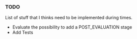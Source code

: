### TODO
List of stuff that I thinks need to be implemented during times.

 - Evaluate the possibility to add a POST_EVALUATION stage
 - Add Tests
